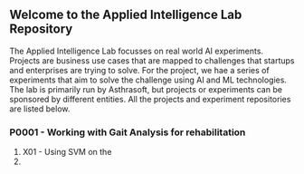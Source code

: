 ## Welcome to the Applied Intelligence Lab Repository

The Applied Intelligence Lab focusses on real world AI experiments. Projects are business use cases that are mapped to challenges that startups and enterprises are trying to solve. For the project, we hae a series of experiments that aim to solve the challenge using AI and ML technologies.
The lab is primarily run by Asthrasoft, but projects or experiments can be sponsored by different entities. All the projects and experiment repositories are listed below.

### P0001 - Working with Gait Analysis for rehabilitation
1. X01 - Using SVM on the
2. 
